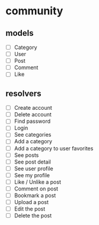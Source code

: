# community

## models

- [ ] Category
- [ ] User
- [ ] Post
- [ ] Comment
- [ ] Like

## resolvers

- [ ] Create account
- [ ] Delete account
- [ ] Find password
- [ ] Login
- [ ] See categories
- [ ] Add a category
- [ ] Add a category to user favorites
- [ ] See posts
- [ ] See post detail
- [ ] See user profile
- [ ] See my profile
- [ ] Like / Unlike a post
- [ ] Comment on post
- [ ] Bookmark a post
- [ ] Upload a post
- [ ] Edit the post
- [ ] Delete the post
